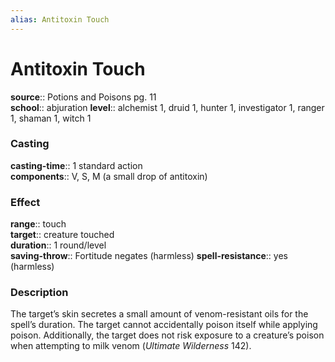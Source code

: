```yaml
---
alias: Antitoxin Touch
---
```


# Antitoxin Touch 

**source**:: Potions and Poisons pg. 11  
**school**:: abjuration
**level**:: alchemist 1, druid 1, hunter 1, investigator 1, ranger 1, shaman 1, witch 1

### Casting 

**casting-time**:: 1 standard action  
**components**:: V, S, M (a small drop of antitoxin)

### Effect 

**range**:: touch  
**target**:: creature touched  
**duration**:: 1 round/level  
**saving-throw**:: Fortitude negates (harmless)
**spell-resistance**:: yes (harmless)

### Description 

The target’s skin secretes a small amount of venom-resistant oils for the spell’s duration. The target cannot accidentally poison itself while applying poison. Additionally, the target does not risk exposure to a creature’s poison when attempting to milk venom (*Ultimate Wilderness* 142).
